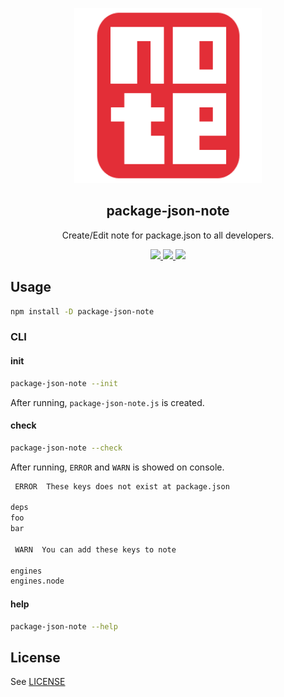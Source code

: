 <p align="center"><img width="300px" height="280px" src="https://raw.githubusercontent.com/tyankatsu0105/package-json-note/main/assets/logo.png" alt=""></p>

<h2 align="center">package-json-note</h2>
<p align="center">
Create/Edit note for package.json to all developers.
</p>

<p align="center">
  <a title="Current version" href="https://badge.fury.io/js/package-json-note" rel="nofollow">
    <img src="https://badge.fury.io/js/package-json-note.svg?style=flat">
  </a>
  <a title="deploy" href="https://github.com/algolia/shipjs" rel="nofollow">
    <img src="https://img.shields.io/badge/deploy-🛳%20Ship.js-blue?style=flat">
  </a>
  <a title="MIT License" href="[LICENSE](https://opensource.org/licenses/MIT)" rel="nofollow">
    <img src="https://img.shields.io/badge/License-MIT-green.svg?style=flat">
  </a>
</p>

## Usage

```bash
npm install -D package-json-note
```

### CLI

#### init

```bash
package-json-note --init
```

After running, `package-json-note.js` is created.

#### check

```bash
package-json-note --check
```

After running, `ERROR` and `WARN` is showed on console.

```bash
 ERROR  These keys does not exist at package.json

deps
foo
bar

 WARN  You can add these keys to note

engines
engines.node
```

#### help

```bash
package-json-note --help
```

## License

See [LICENSE](./LICENSE)
